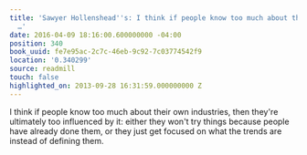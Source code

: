```yaml
---
title: 'Sawyer Hollenshead''s: I think if people know too much about their own industries,
  …'
date: 2016-04-09 18:16:00.600000000 -04:00
position: 340
book_uuid: fe7e95ac-2c7c-46eb-9c92-7c03774542f9
location: '0.340299'
source: readmill
touch: false
highlighted_on: 2013-09-28 16:31:59.000000000 Z
---
```


I think if people know too much about their own industries, then they're ultimately too influenced by it: either they won't try things because people have already done them, or they just get focused on what the trends are instead of defining them.